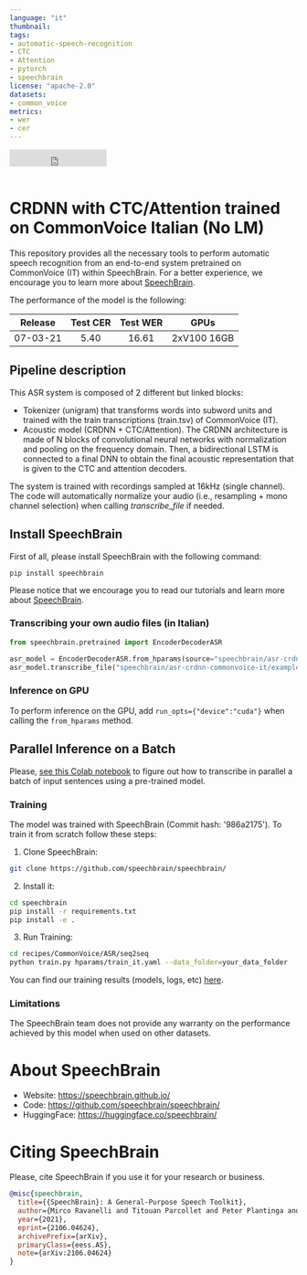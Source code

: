 ```yaml
---
language: "it"
thumbnail:
tags:
- automatic-speech-recognition
- CTC
- Attention
- pytorch
- speechbrain
license: "apache-2.0"
datasets:
- common_voice
metrics:
- wer
- cer
---
```

<iframe src="https://ghbtns.com/github-btn.html?user=speechbrain&repo=speechbrain&type=star&count=true&size=large&v=2" frameborder="0" scrolling="0" width="170" height="30" title="GitHub"></iframe>
<br/><br/>

# CRDNN with CTC/Attention trained on CommonVoice Italian (No LM)

This repository provides all the necessary tools to perform automatic speech
recognition from an end-to-end system pretrained on CommonVoice (IT) within
SpeechBrain. For a better experience, we encourage you to learn more about
[SpeechBrain](https://speechbrain.github.io).

The performance of the model is the following:

| Release | Test CER | Test WER | GPUs |
|:-------------:|:--------------:|:--------------:| :--------:|
| 07-03-21 | 5.40 | 16.61 | 2xV100 16GB |

## Pipeline description

This ASR system is composed of 2 different but linked blocks:
- Tokenizer (unigram) that transforms words into subword units and trained with
the train transcriptions (train.tsv) of CommonVoice (IT).
- Acoustic model (CRDNN + CTC/Attention). The CRDNN architecture is made of
N blocks of convolutional neural networks with normalization and pooling on the
frequency domain. Then, a bidirectional LSTM is connected to a final DNN to obtain
the final acoustic representation that is given to the CTC and attention decoders.

The system is trained with recordings sampled at 16kHz (single channel).
The code will automatically normalize your audio (i.e., resampling + mono channel selection) when calling *transcribe_file* if needed.

## Install SpeechBrain

First of all, please install SpeechBrain with the following command:

```
pip install speechbrain
```

Please notice that we encourage you to read our tutorials and learn more about
[SpeechBrain](https://speechbrain.github.io).

### Transcribing your own audio files (in Italian)

```python
from speechbrain.pretrained import EncoderDecoderASR

asr_model = EncoderDecoderASR.from_hparams(source="speechbrain/asr-crdnn-commonvoice-it", savedir="pretrained_models/asr-crdnn-commonvoice-it")
asr_model.transcribe_file("speechbrain/asr-crdnn-commonvoice-it/example-it.wav")

```
### Inference on GPU
To perform inference on the GPU, add  `run_opts={"device":"cuda"}`  when calling the `from_hparams` method.

## Parallel Inference on a Batch
Please, [see this Colab notebook](https://colab.research.google.com/drive/1hX5ZI9S4jHIjahFCZnhwwQmFoGAi3tmu?usp=sharing) to figure out how to transcribe in parallel a batch of input sentences using a pre-trained model.

### Training
The model was trained with SpeechBrain (Commit hash: '986a2175').
To train it from scratch follow these steps:
1. Clone SpeechBrain:
```bash
git clone https://github.com/speechbrain/speechbrain/
```
2. Install it:
```bash
cd speechbrain
pip install -r requirements.txt
pip install -e .
```

3. Run Training:
```bash
cd recipes/CommonVoice/ASR/seq2seq
python train.py hparams/train_it.yaml --data_folder=your_data_folder
```

You can find our training results (models, logs, etc) [here](https://drive.google.com/drive/folders/1asxPsY1EBGHIpIFhBtUi9oiyR6C7gC0g?usp=sharing).

### Limitations
The SpeechBrain team does not provide any warranty on the performance achieved by this model when used on other datasets.

# **About SpeechBrain**
- Website: https://speechbrain.github.io/
- Code: https://github.com/speechbrain/speechbrain/
- HuggingFace: https://huggingface.co/speechbrain/


# **Citing SpeechBrain**
Please, cite SpeechBrain if you use it for your research or business.


```bibtex
@misc{speechbrain,
  title={{SpeechBrain}: A General-Purpose Speech Toolkit},
  author={Mirco Ravanelli and Titouan Parcollet and Peter Plantinga and Aku Rouhe and Samuele Cornell and Loren Lugosch and Cem Subakan and Nauman Dawalatabad and Abdelwahab Heba and Jianyuan Zhong and Ju-Chieh Chou and Sung-Lin Yeh and Szu-Wei Fu and Chien-Feng Liao and Elena Rastorgueva and François Grondin and William Aris and Hwidong Na and Yan Gao and Renato De Mori and Yoshua Bengio},
  year={2021},
  eprint={2106.04624},
  archivePrefix={arXiv},
  primaryClass={eess.AS},
  note={arXiv:2106.04624}
}
```
